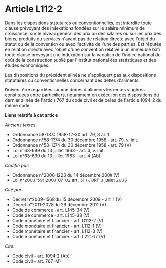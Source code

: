 # Article L112-2

Dans les dispositions statutaires ou conventionnelles, est interdite toute clause prévoyant des indexations fondées sur le
salaire minimum de croissance, sur le niveau général des prix ou des salaires ou sur les prix des biens, produits ou services
n'ayant pas de relation directe avec l'objet du statut ou de la convention ou avec l'activité de l'une des parties. Est
réputée en relation directe avec l'objet d'une convention relative à un immeuble bâti toute clause prévoyant une indexation
sur la variation de l'indice national du coût de la construction publié par l'Institut national des statistiques et des
études économiques.

Les dispositions du précédent alinéa ne s'appliquent pas aux dispositions statutaires ou conventionnelles concernant des
dettes d'aliments.

Doivent être regardées comme dettes d'aliments les rentes viagères constituées entre particuliers, notamment en exécution des
dispositions du dernier alinéa de l'article 767 du code civil et de celles de l'article 1094-2 du même code.

**Liens relatifs à cet article**

_Anciens textes_:

  - Ordonnance 58-1374 1958-12-30 art. 79, 3 al. 1
  - Ordonnance n°58-1374 du 30 décembre 1958 - art. 79, v. init.
  - Ordonnance n°58-1374 du 30 décembre 1958 - art. 79 (V)
  - Loi n°63-699 du 13 juillet 1963 - art. 4, v. init.
  - Loi n°63-699 du 13 juillet 1963 - art. 4 (Ab)

_Codifié par_:

  - Ordonnance n°2000-1223 du 14 décembre 2000 (V)
  - Loi n°2003-591 2003-07-02 art. 31 I JORF 3 juillet 2003

_Cité par_:

  - Décret n°2009-1568 du 15 décembre 2009 - art. 1 (V)
  - Décret n°2011-2028 du 29 décembre 2011 (V)
  - Code de commerce - art. L145-34 (V)
  - Code de commerce - art. L145-38 (V)
  - Code monétaire et financier - art. D112-2 (V)
  - Code monétaire et financier - art. L112-1 (V)
  - Code monétaire et financier - art. L112-3 (V)
  - Code monétaire et financier - art. L221-17 (V)

_Cite_:

  - Code civil - art. 1094-2 (Ab)
  - Code civil - art. 767 (M)
